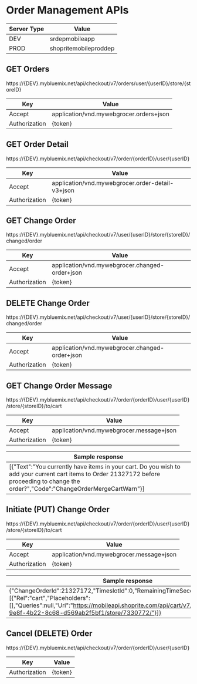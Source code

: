 # Order Management APIs

| Server Type       | Value                         |
|-------------------|-------------------------------|
| DEV               | srdepmobileapp                |
| PROD              | shopritemobileproddep         |

## GET Orders
https://{DEV}.mybluemix.net/api/checkout/v7/orders/user/{userID}/store/{storeID}

| Key             | Value                                                  |
|-----------------|--------------------------------------------------------|
| Accept          | application/vnd.mywebgrocer.orders+json                |
| Authorization   | {token}                                                |


## GET Order Detail
https://{DEV}.mybluemix.net/api/checkout/v7/order/{orderID}/user/{userID}

| Key             | Value                                                  |
|-----------------|--------------------------------------------------------|
| Accept          | application/vnd.mywebgrocer.order-detail-v3+json       |
| Authorization   | {token}                                                |


## GET Change Order
https://{DEV}.mybluemix.net/api/checkout/v7/user/{userID}/store/{storeID}/changed/order

| Key             | Value                                                  |
|-----------------|--------------------------------------------------------|
| Accept          | application/vnd.mywebgrocer.changed-order+json         |
| Authorization   | {token}                                                |


## DELETE Change Order
https://{DEV}.mybluemix.net/api/checkout/v7/user/{userID}/store/{storeID}/changed/order

| Key             | Value                                                  |
|-----------------|--------------------------------------------------------|
| Accept          | application/vnd.mywebgrocer.changed-order+json         |
| Authorization   | {token}                                                |


## GET Change Order Message
https://{DEV}.mybluemix.net/api/checkout/v7/order/{orderID}/user/{userID}/store/{storeID}/to/cart

| Key             | Value                                                  |
|-----------------|--------------------------------------------------------|
| Accept          | application/vnd.mywebgrocer.message+json               |
| Authorization   | {token}                                                |

|Sample response                                                                 |
|--------------------------------------------------------------------------------|
|[{"Text":"You currently have items in your cart. Do you wish to add your current cart items to Order 21327172 before proceeding to change the order?","Code":"ChangeOrderMergeCartWarn"}]|


## Initiate (PUT) Change Order
https://{DEV}.mybluemix.net/api/checkout/v7/order/{orderID}/user/{userID}/store/{storeID}/to/cart

| Key             | Value                                                  |
|-----------------|--------------------------------------------------------|
| Accept          | application/vnd.mywebgrocer.message+json               |
| Authorization   | {token}                                                |

|Sample response                                                                 |
|--------------------------------------------------------------------------------|
|{"ChangeOrderId":21327172,"TimeslotId":0,"RemainingTimeSeconds":5397,"Links":[{"Rel":"cart","Placeholders":[],"Queries":null,"Uri":"https://mobileapi.shoprite.com/api/cart/v7/user/cf24c5c5-9e8f-4b22-8c68-d569ab2f5bf1/store/7330772/"}]}|

## Cancel (DELETE) Order
https://{DEV}.mybluemix.net/api/checkout/v7/order/{orderID}/user/{userID}

| Key             | Value                                                  |
|-----------------|--------------------------------------------------------|
| Authorization   | {token}                                                |
